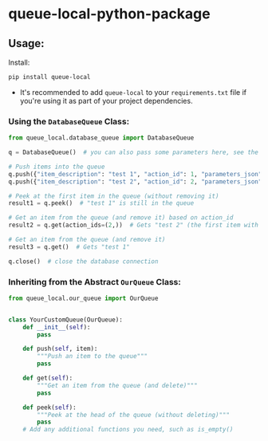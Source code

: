 # queue-local-python-package

## Usage:

Install:

```bash
pip install queue-local
``` 

- It's recommended to add `queue-local` to your `requirements.txt` file if you're using it as part of your project
  dependencies.

### Using the `DatabaseQueue` Class:

```py
from queue_local.database_queue import DatabaseQueue

q = DatabaseQueue()  # you can also pass some parameters here, see the class definition for more info

# Push items into the queue
q.push({"item_description": "test 1", "action_id": 1, "parameters_json": "{'a': 1, 'b': 2}"})
q.push({"item_description": "test 2", "action_id": 2, "parameters_json": {'a': 1, 'b': 2}})

# Peek at the first item in the queue (without removing it)
result1 = q.peek()  # "test 1" is still in the queue

# Get an item from the queue (and remove it) based on action_id
result2 = q.get(action_ids=(2,))  # Gets "test 2" (the first item with action_id=2)

# Get an item from the queue (and remove it)
result3 = q.get()  # Gets "test 1"

q.close()  # close the database connection
```

### Inheriting from the Abstract `OurQueue` Class:

```py
from queue_local.our_queue import OurQueue


class YourCustomQueue(OurQueue):
    def __init__(self):
        pass

    def push(self, item):
        """Push an item to the queue"""
        pass

    def get(self):
        """Get an item from the queue (and delete)"""
        pass

    def peek(self):
        """Peek at the head of the queue (without deleting)"""
        pass
    # Add any additional functions you need, such as is_empty()
```